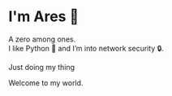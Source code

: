 # I'm Ares 🦉

A zero among ones.  
I like Python 🐍 and I’m into network security 🔒.  

Just doing my thing

Welcome to my world.
